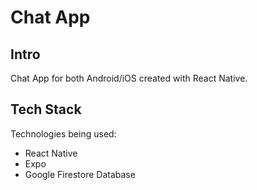 # Chat App

 ## Intro

 Chat App for both Android/iOS created with React Native.

 ## Tech Stack
 Technologies being used:
 - React Native
 - Expo
 - Google Firestore Database